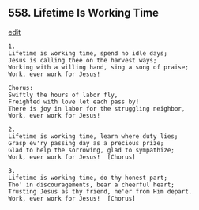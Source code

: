 
## 558.  Lifetime Is Working Time
[edit](https://docs.google.com/document/d/1e2t%2D_DT1FK53gE6roZf_i7J%2DQnRnKYk6/edit?mode=html)



    1.
    Lifetime is working time, spend no idle days;
    Jesus is calling thee on the harvest ways;
    Working with a willing hand, sing a song of praise;
    Work, ever work for Jesus!

    Chorus:
    Swiftly the hours of labor fly,
    Freighted with love let each pass by!
    There is joy in labor for the struggling neighbor,
    Work, ever work for Jesus!

    2.
    Lifetime is working time, learn where duty lies;
    Grasp ev'ry passing day as a precious prize;
    Glad to help the sorrowing, glad to sympathize;
    Work, ever work for Jesus!  [Chorus]

    3.
    Lifetime is working time, do thy honest part;
    Tho' in discouragements, bear a cheerful heart;
    Trusting Jesus as thy friend, ne'er from Him depart.  
    Work, ever work for Jesus!  [Chorus]
